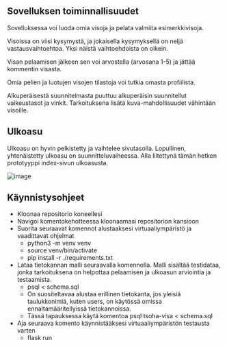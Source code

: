 Sovelluksen toiminnallisuudet
-

Sovelluksessa voi luoda omia visoja ja pelata valmiita esimerkkivisoja.

Visoissa on viisi kysymystä, ja jokaisella kysymyksellä on neljä vastausvaihtoehtoa. Yksi näistä vaihtoehdoista on oikein.

Visan pelaamisen jälkeen sen voi arvostella (arvosana 1-5) ja jättää kommentin visasta.

Omia pelien ja luotujen visojen tilastoja voi tutkia omasta profiilista.

Alkuperäisestä suunnitelmasta puuttuu alkuperäisin suunnitellut vaikeustasot ja vinkit. Tarkoituksena lisätä kuva-mahdollisuudet vähintään visoille.

Ulkoasu
-

Ulkoasu on hyvin pelkistetty ja vaihtelee sivutasolla. Lopullinen, yhtenäistetty ulkoasu on suunnitteluvaiheessa. Alla liitettynä tämän hetken prototyyppi index-sivun ulkoasusta.

![image](https://github.com/user-attachments/assets/1f558671-d6e2-4565-87bf-af30792ec49d)

Käynnistysohjeet
-

- Kloonaa repositorio koneellesi
- Navigoi komentokehotteessa kloonaamasi repositorion kansioon
- Suorita seuraavat komennot alustaaksesi virtuaaliympäristö ja vaadittavat ohjelmat
	- python3 -m venv venv
   	- source venv/bin/activate
   	- pip install -r ./requirements.txt
- Lataa tietokannan malli seuraavalla komennolla. Malli sisältää testidataa, jonka tarkoituksena on helpottaa pelaamisen ja ulkoasun arviointia ja testaamista.
	- psql < schema.sql
   	- On suositeltavaa alustaa erillinen tietokanta, jos yleisiä taulukkonimiä, kuten users, on käytössä omissa ennaltamääritellyissä tietokannoissa.
  	- Tässä tapauksessa käytä komentoa psql tsoha-visa < schema.sql
 - Aja seuraava komento käynnistääksesi virtuaaliympäristön testausta varten
	- flask run

